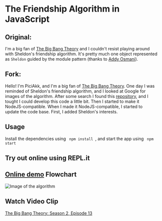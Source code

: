 # The Friendship Algorithm in JavaScript

## Original:

I'm a big fan of [The Big Bang Theory](http://www.cbs.com/shows/big_bang_theory/) and I couldn't resist playing around with Sheldon's friendship algorithm. It's pretty much one object represented as ```Sheldon``` guided by the module pattern (thanks to [Addy Osmani](http://addyosmani.com/resources/essentialjsdesignpatterns/book/#modulepatternjavascript)).

## Fork:

Hello! I'm PiciAkk, and I'm a big fan of [The Big Bang Theory](http://www.cbs.com/shows/big_bang_theory). One day I was reminded of Sheldon's friendship algorithm, and I looked at Google for images of the algorithm. After some search I found this [repository](https://github.com/marklreyes/The-Friendship-Algorithm), and I tought I could develop this code a little bit. Then I started to make it NodeJS-compatible. When I made it NodeJS-compatible, I started to update the code base. First, I added Sheldon's interests.

Usage
--------------

Install the dependencies using
<code>
npm install
</code>,
and start the app using
<code>
npm start
</code>

Try out online using REPL.it
--------------
[Online demo](https://replit.com/@PiciAkk/The-Friendship-Algorithm)
Flowchart
--------------
![Image of the algorithm](http://img2.wikia.nocookie.net/__cb20121011222658/bigbangtheory/images/f/ff/Freind1.jpg)

Watch Video Clip
--------------
[The Big Bang Theory: Season 2, Episode 13](https://www.youtube.com/watch?v=k0xgjUhEG3U)
